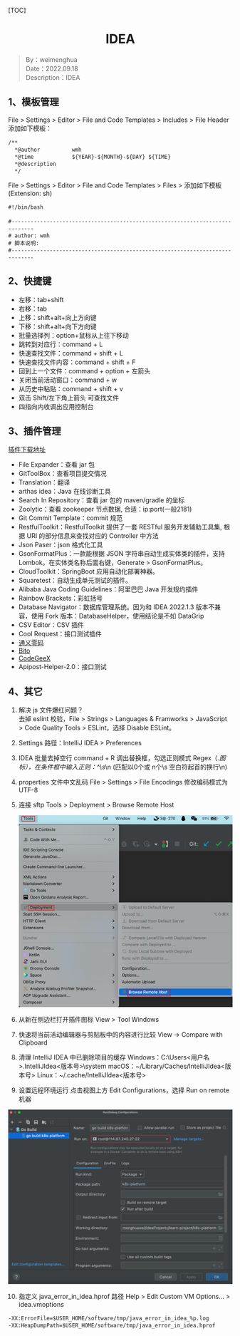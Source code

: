 [TOC]

<h1 align="center">IDEA</h1>

> By：weimenghua  
> Date：2022.09.18   
> Description：IDEA

## 1、模板管理

File > Settings > Editor > File and Code Templates > Includes > File Header 添加如下模板：

```
/**
  *@author          wmh
  *@time            ${YEAR}-${MONTH}-${DAY} ${TIME}
  *@description
  */
```

File > Settings > Editor > File and Code Templates > Files > 添加如下模板 (Extension: sh)
```
#!/bin/bash

#-----------------------------------------------------------------------------
# author: wmh
# 脚本说明:
#-----------------------------------------------------------------------------
```

## 2、快捷键

- 左移：tab+shift
- 右移：tab
- 上移：shift+alt+向上方向键
- 下移：shift+alt+向下方向键
- 批量选择列：option+鼠标从上往下移动
- 跳转到对应行：command + L
- 快速查找文件：command + shift + L
- 快速查找文件内容：command + shift + F
- 回到上一个文件：command + option + 左箭头
- 关闭当前活动窗口：command + w
- 从历史中粘贴：command + shift + v
- 双击 Shift/左下角上箭头 可查找文件
- 四指向内收调出应用控制台



## 3、插件管理

[插件下载地址](https://plugins.jetbrains.com/)

- File Expander：查看 jar 包
- GitToolBox：查看项目提交情况
- Translation：翻译
- arthas idea：Java 在线诊断工具
- Search In Repository：查看 jar 包的 maven/gradle 的坐标
- Zoolytic：查看 zookeeper 节点数据, 合适：ip:port(一般2181)
- Git Commit Template：commit 规范
- RestfulToolkit：RestfulToolkit 提供了一套 RESTful 服务开发辅助工具集, 根据 URI 的部分信息来查找对应的 Controller 中方法
- Json Paser：json 格式化工具
- GsonFormatPlus：一款能根据 JSON 字符串自动生成实体类的插件，支持 Lombok。在实体类名称后面右键，Generate > GsonFormatPlus。
- CloudToolkit：SpringBoot 应用自动化部署神器。
- Squaretest：自动生成单元测试的插件。
- Alibaba Java Coding Guidelines：阿里巴巴 Java 开发规约插件
- Rainbow Brackets：彩虹括号
- Database Navigator：数据库管理系统。因为和 IDEA 2022.1.3 版本不兼容，使用 Fork 版本：DatabaseHelper，使用结论是不如 DataGrip
- CSV Editor：CSV 插件
- Cool Request：接口测试插件
- [通义零码](https://tongyi.aliyun.com/lingma/)  
- [Bito](https://bito.ai/)
- [CodeGeeX](https://codegeex.cn/)
- Apipost-Helper-2.0：接口测试



## 4、其它

1. 解决 js 文件爆红问题？  
   去掉 eslint 校验，File > Strings > Languages & Framworks > JavaScript > Code Quality Tools > ESLint，选择 Disable ESLint。

2. Settings 路径：IntelliJ IDEA > Preferences

3. IDEA 批量去掉空行
   command + R 调出替换框，勾选正则模式 Regex（.*图标），在条件框中输入正则：^\s*\n (匹配以0个或 n个\s 空白符起首的换行\n)

4. properties 文件中文乱码
   File > Settings > File Encodings
   修改编码模式为 UTF-8

5. 连接 sftp
   Tools > Deployment > Browse Remote Host

   ![](img/IDEA-SFTP.png)

6. 从新在侧边栏打开插件图标
   View > Tool Windows

7. 快速将当前活动编辑器与剪贴板中的内容进行比较
   View → Compare with Clipboard

8. 清理 IntelliJ IDEA 中已删除项目的缓存
   Windows：C:\Users\<用户名>\.IntelliJIdea<版本号>\system
   macOS：~/Library/Caches/IntelliJIdea<版本号>
   Linux：~/.cache/IntelliJIdea<版本号>

9. 设置远程环境运行
   点击视图上方 Edit Configurations，选择 Run on remote 机器

![](./img/IDEA_Remote_Run.png)

10. 指定义 java_error_in_idea.hprof 路径
Help > Edit Custom VM Options... > idea.vmoptions
```
-XX:ErrorFile=$USER_HOME/software/tmp/java_error_in_idea_%p.log
-XX:HeapDumpPath=$USER_HOME/software/tmp/java_error_in_idea.hprof
```